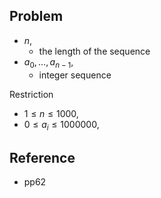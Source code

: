 ## Problem
* $n$,
    * the length of the sequence
* $a_{0}, \ldots, a_{n-1}$,
    * integer sequence

Restriction

* $1 \le n \le 1000$,
* $0 \le a_{i} \le 1000000$,

## Reference
* pp62
